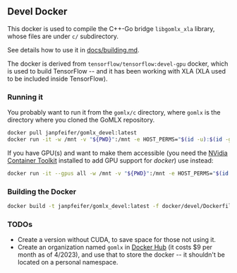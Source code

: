 ## Devel Docker

This docker is used to compile the C++-Go bridge `libgomlx_xla` library, whose files are 
under `c/` subdirectory.

See details how to use it in [docs/building.md](https://github.com/gomlx/gomlx/blob/main/docs/building.md).

The docker is derived from `tensorflow/tensorflow:devel-gpu` docker, which is used to build TensorFlow -- and 
it has been working with XLA (XLA used to be included inside TensorFlow).

### Running it

You probably want to run it from the `gomlx/c` directory, where `gomlx` is the directory where you
cloned the GoMLX repository.

```bash
docker pull janpfeifer/gomlx_devel:latest
docker run -it -w /mnt -v "${PWD}":/mnt -e HOST_PERMS="$(id -u):$(id -g)" janpfeifer/gomlx_devel:latest
```

If you have GPU(s) and want to make them accessible (you need the 
[NVidia Container Toolkit](https://docs.nvidia.com/datacenter/cloud-native/container-toolkit/latest/install-guide.html)
installed to add GPU support for _docker_) use instead:

```bash
docker run -it --gpus all -w /mnt -v "${PWD}":/mnt -e HOST_PERMS="$(id -u):$(id -g)" janpfeifer/gomlx_devel:latest
```

### Building the Docker

```bash
docker build -t janpfeifer/gomlx_devel:latest -f docker/devel/Dockerfile .
```

### TODOs

- Create a version without CUDA, to save space for those not using it.
- Create an organization named `gomlx` in [Docker Hub](https://hub.docker.com/) (it costs $9 per month as of 4/2023),
  and use that to store the docker -- it shouldn't be located on a personal namespace.

